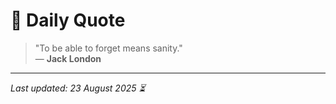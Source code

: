 # 📜 Daily Quote

> "To be able to forget means sanity."  
> — **Jack London**

---

_Last updated: 23 August 2025 ⏳_
